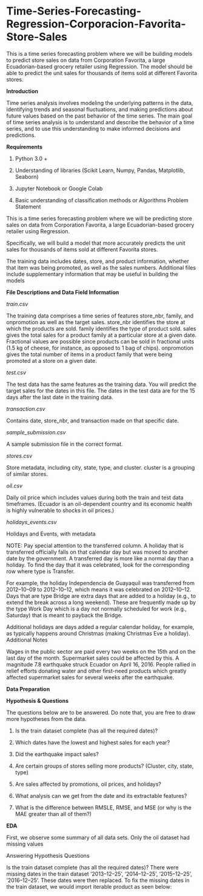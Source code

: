 # Time-Series-Forecasting-Regression-Corporacion-Favorita-Store-Sales
This is a time series forecasting problem where we will be building models to predict store sales on data from Corporation Favorita, a large Ecuadorian-based grocery retailer using Regression. The model should be able to predict the unit sales for thousands of items sold at different Favorita stores.


**Introduction**

Time series analysis involves modeling the underlying patterns in the data, identifying trends and seasonal fluctuations, and making predictions about future values based on the past behavior of the time series. The main goal of time series analysis is to understand and describe the behavior of a time series, and to use this understanding to make informed decisions and predictions.

**Requirements**

1. Python 3.0 +

2. Understanding of libraries (Scikit Learn, Numpy, Pandas, Matplotlib, Seaborn)

3. Jupyter Notebook or Google Colab

4. Basic understanding of classification methods or Algorithms
Problem Statement

This is a time series forecasting problem where we will be predicting store sales on data from Corporation Favorita, a large Ecuadorian-based grocery retailer using Regression.

Specifically, we will build a model that more accurately predicts the unit sales for thousands of items sold at different Favorita stores.

The training data includes dates, store, and product information, whether that item was being promoted, as well as the sales numbers. Additional files include supplementary information that may be useful in building the models

**File Descriptions and Data Field Information**

*train.csv*

The training data comprises a time series of features store_nbr, family, and onpromotion as well as the target sales.
store_nbr identifies the store at which the products are sold.
family identifies the type of product sold.
sales gives the total sales for a product family at a particular store at a given date. Fractional values are possible since products can be sold in fractional units (1.5 kg of cheese, for instance, as opposed to 1 bag of chips).
onpromotion gives the total number of items in a product family that were being promoted at a store on a given date.

*test.csv*

The test data has the same features as the training data. You will predict the target sales for the dates in this file.
The dates in the test data are for the 15 days after the last date in the training data.

*transaction.csv*

Contains date, store_nbr, and transaction made on that specific date.

*sample_submission.csv*

A sample submission file in the correct format.

*stores.csv*

Store metadata, including city, state, type, and cluster.
cluster is a grouping of similar stores.

*oil.csv*

Daily oil price which includes values during both the train and test data timeframes. (Ecuador is an oil-dependent country and its economic health is highly vulnerable to shocks in oil prices.)

*holidays_events.csv*

Holidays and Events, with metadata

NOTE: Pay special attention to the transferred column. A holiday that is transferred officially falls on that calendar day but was moved to another date by the government. A transferred day is more like a normal day than a holiday. To find the day that it was celebrated, look for the corresponding row where type is Transfer.

For example, the holiday Independencia de Guayaquil was transferred from 2012–10–09 to 2012–10–12, which means it was celebrated on 2012–10–12. Days that are type Bridge are extra days that are added to a holiday (e.g., to extend the break across a long weekend). These are frequently made up by the type Work Day which is a day not normally scheduled for work (e.g., Saturday) that is meant to payback the Bridge.

Additional holidays are days added a regular calendar holiday, for example, as typically happens around Christmas (making Christmas Eve a holiday).
Additional Notes

Wages in the public sector are paid every two weeks on the 15th and on the last day of the month. Supermarket sales could be affected by this.
A magnitude 7.8 earthquake struck Ecuador on April 16, 2016. People rallied in relief efforts donating water and other first-need products which greatly affected supermarket sales for several weeks after the earthquake.


**Data Preparation**

**Hypothesis & Questions**

The questions below are to be answered. Do note that, you are free to draw more hypotheses from the data.

1. Is the train dataset complete (has all the required dates)?

2. Which dates have the lowest and highest sales for each year?

3. Did the earthquake impact sales?

4. Are certain groups of stores selling more products? (Cluster, city, state, type)

5. Are sales affected by promotions, oil prices, and holidays?

6. What analysis can we get from the date and its extractable features?

7. What is the difference between RMSLE, RMSE, and MSE (or why is the MAE greater than all of them?)

**EDA**

First, we observe some summary of all data sets. Only the oil dataset had missing values

Answering Hypothesis Questions

Is the train dataset complete (has all the required dates)?
There were missing dates in the train dataset ‘2013–12–25’, ‘2014–12–25’, ‘2015–12–25’, ‘2016–12–25’. These dates were then replaced. To fix the missing dates in the train dataset, we would import iterable product as seen below: